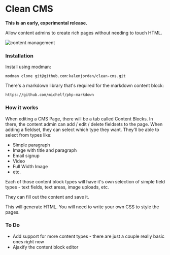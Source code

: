 Clean CMS
=========

**This is an early, experimental release.**

Allow content admins to create rich pages without needing to touch HTML.

![content management](https://cloud.githubusercontent.com/assets/1542197/3476621/7646c672-0303-11e4-9fb6-eeb20658b6ae.jpg)

### Installation

Install using modman:

    modman clone git@github.com:kalenjordan/clean-cms.git
    
There's a markdown library that's required for the markdown content block:

    https://github.com/michelf/php-markdown
    
### How it works

When editing a CMS Page, there will be a tab called Content Blocks.  In there, the content admin can add / edit / delete fieldsets to the page.  When adding a fieldset, they can select which type they want.  They'll be able to select from types like:

  - Simple paragraph
  - Image with title and paragraph
  - Email signup
  - Video
  - Full Width Image
  - etc.

Each of those content block types will have it's own selection of simple field types - text fields, text areas, image uploads, etc.

They can fill out the content and save it.

This will generate HTML.  You will need to write your own CSS to style the pages.

### To Do

  - Add support for more content types - there are just a couple really basic ones right now
  - Ajaxify the content block editor
